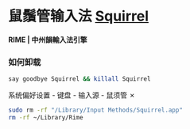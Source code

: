 # 鼠鬚管输入法 [Squirrel](https://github.com/rime/squirrel)

**RIME | 中州韻輸入法引擎** 

### 如何卸载

```zsh
say goodbye Squirrel && killall Squirrel
```

系统偏好设置 - 键盘 - 输入源 - 鼠须管 ✗

```zsh
sudo rm -rf "/Library/Input Methods/Squirrel.app"
rm -rf ~/Library/Rime
```